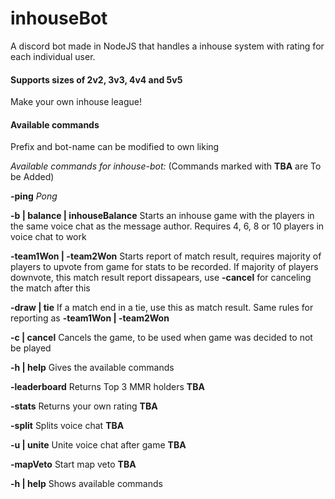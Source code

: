 # inhouseBot
A discord bot made in NodeJS that handles a inhouse system with rating for each individual user. 

#### Supports sizes of 2v2, 3v3, 4v4 and 5v5

Make your own inhouse league!

#### Available commands

Prefix and bot-name can be modified to own liking

*Available commands for inhouse-bot:* (Commands marked with **TBA** are To be Added)

**-ping** *Pong*

**-b | balance | inhouseBalance** Starts an inhouse game with the players in the same voice chat as the message author. Requires 4, 6, 8 or 10 players in voice chat to work

**-team1Won | -team2Won** Starts report of match result, requires majority of players to upvote from game for stats to be recorded. If majority of players downvote, this match result report dissapears, use **-cancel** for canceling the match after this

**-draw | tie** If a match end in a tie, use this as match result. Same rules for reporting as **-team1Won | -team2Won**

**-c | cancel** Cancels the game, to be used when game was decided to not be played

**-h | help** Gives the available commands

**-leaderboard** Returns Top 3 MMR holders **TBA**

**-stats** Returns your own rating **TBA**

**-split** Splits voice chat **TBA**

**-u | unite** Unite voice chat after game **TBA**

**-mapVeto** Start map veto **TBA**

**-h | help** Shows available commands
